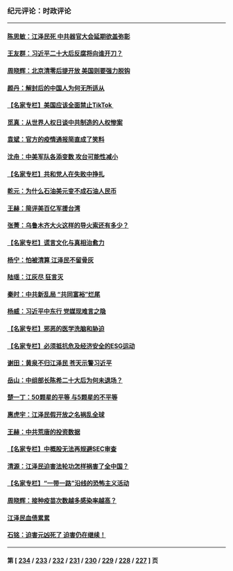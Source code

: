 ### 纪元评论：时政评论
---
#### [陈思敏：江泽民死 中共器官大会延期欲盖弥彰](../../pages/nsc1025/n13883495.md) 
#### [王友群：习近平二十大后反腐将向谁开刀？](../../pages/nsc1025/n13883431.md) 
#### [周晓辉：北京清零后提开放 美国则要强力脱钩](../../pages/nsc1025/n13883446.md) 
#### [颜丹：解封后的中国人为何无所适从](../../pages/nsc1025/n13883368.md) 
#### [【名家专栏】美国应该全面禁止TikTok ](../../pages/nsc1025/n13883316.md) 
#### [觅真：从世界人权日谈中共制造的人权惨案](../../pages/nsc1025/n13883142.md) 
#### [袁斌：官方的疫情通报简直成了笑料](../../pages/nsc1025/n13883006.md) 
#### [沈舟：中美军队各添变数 攻台可能性减小](../../pages/nsc1025/n13882936.md) 
#### [【名家专栏】共和党人在失败中挣扎](../../pages/nsc1025/n13882633.md) 
#### [乾元：为什么石油美元变不成石油人民币](../../pages/nsc1025/n13882915.md) 
#### [王赫：简评美百亿军援台湾](../../pages/nsc1025/n13882721.md) 
#### [张菁：乌鲁木齐大火这样的导火索还有多少？](../../pages/nsc1025/n13882841.md) 
#### [【名家专栏】谎言文化与真相治愈力](../../pages/nsc1025/n13882636.md) 
#### [杨宁：怕被清算 江泽民不留骨灰](../../pages/nsc1025/n13882634.md) 
#### [陆瑶：江灰尽 狂言灭](../../pages/nsc1025/n13882578.md) 
#### [秦时：中共新乱局 “共同富裕”烂尾](../../pages/nsc1025/n13882422.md) 
#### [杨威：习近平中东行 党媒现难言之隐](../../pages/nsc1025/n13882466.md) 
#### [【名家专栏】邪恶的医学洗脑和胁迫](../../pages/nsc1025/n13882251.md) 
#### [【名家专栏】必须抵抗危及经济安全的ESG运动](../../pages/nsc1025/n13882256.md) 
#### [谢田：黄泉不归江泽民 苍天示警习近平](../../pages/nsc1025/n13882333.md) 
#### [岳山：中组部长陈希二十大后为何未退场？](../../pages/nsc1025/n13881951.md) 
#### [楚一丁：50颗星的平等 与5颗星的不平等](../../pages/nsc1025/n13882339.md) 
#### [惠虎宇：江泽民假开放之名祸乱全球](../../pages/nsc1025/n13882119.md) 
#### [王赫：中共荒唐的投资数据](../../pages/nsc1025/n13881822.md) 
#### [【名家专栏】中概股无法再规避SEC审查](../../pages/nsc1025/n13881659.md) 
#### [清源：江泽民迫害法轮功怎样祸害了全中国？](../../pages/nsc1025/n13881789.md) 
#### [【名家专栏】“一带一路”沿线的恐怖主义活动](../../pages/nsc1025/n13881670.md) 
#### [周晓辉：接种疫苗次数越多感染率越高？](../../pages/nsc1025/n13881642.md) 
#### [江泽民血债累累](../../pages/nsc1025/n13881590.md) 
#### [石铭：迫害元凶死了 迫害仍在继续！](../../pages/nsc1025/n13881493.md) 

---
#### 第 [ [234](./234.md) / [233](./233.md) / [232](./232.md) / [231](./231.md) / [230](./230.md) / [229](./229.md) / [228](./228.md) / [227](./227.md) ] 页
